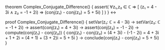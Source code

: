 theorem Complex_Conjugate_Difference() {
  assert(
    ∀z₁,z₂ ∈ ℂ ⇒ [
      (z₁ = 4 - 3i ∧ z₂ = -1 + 2i) ⇒
      (conj(z₁) - conj(z₂) = 5 + 5i)
    ]
  )
} ↔

proof Complex_Conjugate_Difference() {
  setVar(z₁: ℂ = 4 - 3i) →
  setVar(z₂: ℂ = -1 + 2i) →
  assert(conj(z₁) = 4 + 3i) →
  assert(conj(z₂) = -1 - 2i) →
  compute(conj(z₁) - conj(z₂)) {
    conj(z₁) - conj(z₂)
    = (4 + 3i) - (-1 - 2i)
    = 4 + 3i + 1 + 2i
    = (4 + 1) + (3 + 2)i
    = 5 + 5i
  } →
  conclude(conj(z₁) - conj(z₂) = 5 + 5i)
}